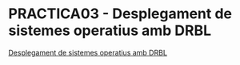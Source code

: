# PRACTICA03 - Desplegament de sistemes operatius amb DRBL

[Desplegament de sistemes operatius amb DRBL](https://moodle.iescarlesvallbona.cat/pluginfile.php/186982/mod_resource/content/5/Pr%C3%A0ctica%20UF2%20part%204.pdf)
